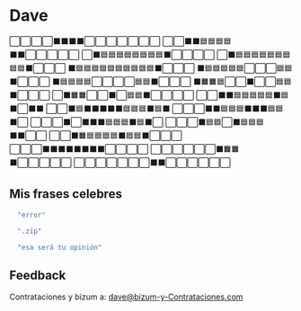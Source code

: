 # Dave

⬜⬜⬜⬜⬛⬛⬛⬛⬜⬜⬜⬜⬜⬜⬜
⬜⬜⬛⬛🟦🟦🟦🟦⬛⬛⬜⬜⬜⬜⬜
⬜⬛🟦🟦🟦🟦🟦🟦🟦🟦⬛⬜⬜⬜⬜
⬜⬛🟦🟦🟦🟦🟦🟦🟦🟦🟦⬛⬜⬜⬜
⬛🟦🟦🟦🟦🟦🟦🟦🟦🟦🟦⬛⬜⬜⬜
⬛🟦🟦🟦🟦🟦⬜⬜⬜🟦🟦⬛⬜⬜⬜
⬛🟦🟦🟦🟦⬜⬜⬜⬜🟦🟦⬛⬜⬜⬜
⬛🟧🟧🟦⬜⬜⬛⬜⬜🟦🟦⬛⬜⬜⬜
⬜⬛🟧🟧⬜⬜⬛⬜🟦🟦⬛⬜⬜⬜⬜
⬜⬜⬛⬛🟦🟦🟦🟦🟦⬛🟦⬛⬜⬛⬛
⬜⬜⬛🟦⬛⬛⬛⬛⬛🟦🟦🟦⬛🟦⬛
⬜⬜⬜⬛⬛🟦🟦🟦⬛⬛⬛🟦🟦⬛⬜
⬜⬜⬜⬛⬜⬛⬛⬛🟦🟦🟦⬛🟦⬛⬜
⬜⬜⬜⬛🟦🟦⬜⬛🟦🟦🟦⬛⬛⬜⬜
⬜⬜⬛🟧🟦🟦🟦🟦⬛🟦🟦⬛⬜⬜⬜
⬜⬜⬜⬛⬛⬛⬛⬛⬛⬛⬛⬜⬜⬜⬜
⬜⬜⬜⬜⬜⬜⬛🟧🟧⬛⬜⬜⬜⬜⬜
⬜⬜⬜⬜⬜⬜⬜⬛⬛⬜⬜⬜⬜⬜⬜

## Mis frases celebres

```bash
  "error"
```

```bash
  ".zip"
```

```bash
  "esa será tu opinión"
```

## Feedback

Contrataciones y bizum a: dave@bizum-y-Contrataciones.com
